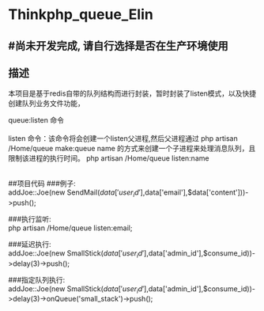 Thinkphp_queue_Elin
====
#尚未开发完成, 请自行选择是否在生产环境使用<br>
<br>
描述
----
本项目是基于redis自带的队列结构而进行封装，暂时封装了listen模式，以及快捷创建队列业务文件功能，<br>

queue:listen 命令<br>
<br>
listen 命令：该命令将会创建一个listen父进程,然后父进程通过 php artisan /Home/queue make:queue name 的方式来创建一个子进程来处理消息队列，且限制该进程的执行时间。 php artisan /Home/queue listen:name
<br>
<br>

##项目代码
###例子:<br>
addJoe::Joe(new SendMail($data['user_id'],$data['email'],$data['content']))->push();<br>

###执行监听:<br>
php artisan /Home/queue listen:email;<br>

###延迟执行:<br>
addJoe::Joe(new SmallStick($data['user_id'],$data['admin_id'],$consume_id))->delay(3)->push();<br>

###指定队列执行:<br>
addJoe::Joe(new SmallStick($data['user_id'],$data['admin_id'],$consume_id))->delay(3)->onQueue('small_stack')->push();<br>

